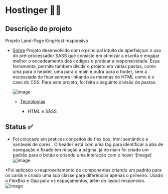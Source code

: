 
# Hostinger  👨‍🚀
## Descrição do projeto
Projeto  Land-Page KingHost responsivo 
* [Sobre](#https://codeboost.com.br/)
   Projeto desenvolvido com o principal intuíto de aperfeiçoar o uso do pré-processador SASS que consiste em otimizar a escrita  e engajar melhor o encadeamento dos códigos e praticar a responsividade.
   Essa ferramenta, permite também dividir o projeto em várias pastas, como uma para o header, uma para o main e outra para o footer, sem a necessiade de ficar sempre linkando 
   as mesmas no HTML como é o caso do CSS. Para este projeto, foi feita a seguinte divisão de pastas: 
   
   ![image](https://user-images.githubusercontent.com/99925589/174905843-205dcd5b-f608-4f25-aeec-99041f327be5.png)

   * [Tecnologias](#tecnologias)
     * <p> HTML e SASS </p>
   
## Status ✅
* Foi colocado em praticas conceitos de flex box, html semântico e variáveis de cores . O header está com uma tag para identificar a aba de navegação e fixado em relação a página, já  no main foi criado um padrão para o botão e criando uma interação com o hover 
 ![image] ![image](https://user-images.githubusercontent.com/99925589/174904715-871a138a-d3b1-41aa-9e1b-1361ea41d478.png)

 *Foi aplicado o reaproveitamento de componentes criando um padrão para os cards e criado uma sub classe para diferênciar apenas o primeiro. Usado o FlexBox e Gap para os espaçamentos, além do layout responsivo.
 ![image](https://user-images.githubusercontent.com/99925589/174907016-9feccf47-a943-458b-afe0-d2199b13ade1.png)


